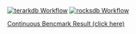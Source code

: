 
[![terarkdb Workflow][go-badge]][terarkdb]
[![rocksdb Workflow][go-badge]][rocksdb]

[Continuous Bencmark Result (click here) ](https://benchplus.github.io/terarkdb/dev/bench/)

[go-badge]: https://github.com/orcastor/orcas-engine-terarkdb/workflows/terarkdb/badge.svg
[terarkdb]: https://github.com/orcastor/orcas-engine-terarkdb/actions?query=workflow%3A%22terarkdb%22
[rocksdb]: https://github.com/orcastor/orcas-engine-terarkdb/actions?query=workflow%3A%22rocksdb%22
